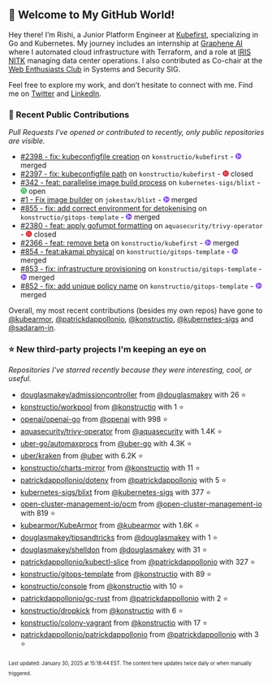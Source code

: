 <!-- DO NOT EDIT THIS FILE DIRECTLY! This file was automatically generated from the tool in this repo. -->

## 🌟 Welcome to My GitHub World!

Hey there! I’m Rishi, a Junior Platform Engineer at [Kubefirst](https://kubefirst.io/), specializing in Go and Kubernetes. My journey includes an internship at [Graphene AI](https://grapheneai.com/) where I automated cloud infrastructure with Terraform, and a role at [IRIS NITK](https://iris.nitk.ac.in/hrms/) managing data center operations. I also contributed as Co-chair at the [Web Enthusiasts Club](https://webclub.nitk.ac.in/) in Systems and Security SIG.

Feel free to explore my work, and don’t hesitate to connect with me. Find me on [Twitter](https://x.com/RishixMonk) and [LinkedIn](https://www.linkedin.com/in/mrrishi373/).
### 🚀 Recent Public Contributions

*Pull Requests I've opened or contributed to recently, only public repositories are visible.*


* [#2398 - fix: kubeconfigfile creation](https://github.com/konstructio/kubefirst/pull/2398) on `konstructio/kubefirst` - <img src="images/github-merged.png" width="12px" height="12px"> merged
* [#2397 - fix: kubeconfigfile path](https://github.com/konstructio/kubefirst/pull/2397) on `konstructio/kubefirst` - <img src="images/github-closed.png" width="12px" height="12px"> closed
* [#342 - feat: parallelise image build process](https://github.com/kubernetes-sigs/blixt/pull/342) on `kubernetes-sigs/blixt` - <img src="images/github-open.png" width="12px" height="12px"> open
* [#1 - Fix image builder](https://github.com/jokestax/blixt/pull/1) on `jokestax/blixt` - <img src="images/github-merged.png" width="12px" height="12px"> merged
* [#855 - fix: add correct environment for detokenising](https://github.com/konstructio/gitops-template/pull/855) on `konstructio/gitops-template` - <img src="images/github-merged.png" width="12px" height="12px"> merged
* [#2380 - feat: apply gofumpt formatting](https://github.com/aquasecurity/trivy-operator/pull/2380) on `aquasecurity/trivy-operator` - <img src="images/github-closed.png" width="12px" height="12px"> closed
* [#2366 - feat: remove beta](https://github.com/konstructio/kubefirst/pull/2366) on `konstructio/kubefirst` - <img src="images/github-merged.png" width="12px" height="12px"> merged
* [#854 - feat:akamai physical](https://github.com/konstructio/gitops-template/pull/854) on `konstructio/gitops-template` - <img src="images/github-merged.png" width="12px" height="12px"> merged
* [#853 - fix: infrastructure provisioning](https://github.com/konstructio/gitops-template/pull/853) on `konstructio/gitops-template` - <img src="images/github-merged.png" width="12px" height="12px"> merged
* [#852 - fix: add unique policy name](https://github.com/konstructio/gitops-template/pull/852) on `konstructio/gitops-template` - <img src="images/github-merged.png" width="12px" height="12px"> merged

Overall, my most recent contributions (besides my own repos) have gone to 
[@kubearmor](https://github.com/kubearmor),
[@patrickdappollonio](https://github.com/patrickdappollonio),
[@konstructio](https://github.com/konstructio),
[@kubernetes-sigs](https://github.com/kubernetes-sigs)
and [@sadaram-in](https://github.com/sadaram-in).
### ⭐ New third-party projects I'm keeping an eye on

*Repositories I've starred recently because they were interesting, cool, or useful.*


* [douglasmakey/admissioncontroller](https://github.com/douglasmakey/admissioncontroller) from [@douglasmakey](https://github.com/douglasmakey) with 26 ⭐️
* [konstructio/workpool](https://github.com/konstructio/workpool) from [@konstructio](https://github.com/konstructio) with 1 ⭐️
* [openai/openai-go](https://github.com/openai/openai-go) from [@openai](https://github.com/openai) with 998 ⭐️
* [aquasecurity/trivy-operator](https://github.com/aquasecurity/trivy-operator) from [@aquasecurity](https://github.com/aquasecurity) with 1.4K ⭐️
* [uber-go/automaxprocs](https://github.com/uber-go/automaxprocs) from [@uber-go](https://github.com/uber-go) with 4.3K ⭐️
* [uber/kraken](https://github.com/uber/kraken) from [@uber](https://github.com/uber) with 6.2K ⭐️
* [konstructio/charts-mirror](https://github.com/konstructio/charts-mirror) from [@konstructio](https://github.com/konstructio) with 11 ⭐️
* [patrickdappollonio/dotenv](https://github.com/patrickdappollonio/dotenv) from [@patrickdappollonio](https://github.com/patrickdappollonio) with 5 ⭐️
* [kubernetes-sigs/blixt](https://github.com/kubernetes-sigs/blixt) from [@kubernetes-sigs](https://github.com/kubernetes-sigs) with 377 ⭐️
* [open-cluster-management-io/ocm](https://github.com/open-cluster-management-io/ocm) from [@open-cluster-management-io](https://github.com/open-cluster-management-io) with 819 ⭐️
* [kubearmor/KubeArmor](https://github.com/kubearmor/KubeArmor) from [@kubearmor](https://github.com/kubearmor) with 1.6K ⭐️
* [douglasmakey/tipsandtricks](https://github.com/douglasmakey/tipsandtricks) from [@douglasmakey](https://github.com/douglasmakey) with 1 ⭐️
* [douglasmakey/shelldon](https://github.com/douglasmakey/shelldon) from [@douglasmakey](https://github.com/douglasmakey) with 31 ⭐️
* [patrickdappollonio/kubectl-slice](https://github.com/patrickdappollonio/kubectl-slice) from [@patrickdappollonio](https://github.com/patrickdappollonio) with 327 ⭐️
* [konstructio/gitops-template](https://github.com/konstructio/gitops-template) from [@konstructio](https://github.com/konstructio) with 89 ⭐️
* [konstructio/console](https://github.com/konstructio/console) from [@konstructio](https://github.com/konstructio) with 10 ⭐️
* [patrickdappollonio/gc-rust](https://github.com/patrickdappollonio/gc-rust) from [@patrickdappollonio](https://github.com/patrickdappollonio) with 2 ⭐️
* [konstructio/dropkick](https://github.com/konstructio/dropkick) from [@konstructio](https://github.com/konstructio) with 6 ⭐️
* [konstructio/colony-vagrant](https://github.com/konstructio/colony-vagrant) from [@konstructio](https://github.com/konstructio) with 17 ⭐️
* [patrickdappollonio/patrickdappollonio](https://github.com/patrickdappollonio/patrickdappollonio) from [@patrickdappollonio](https://github.com/patrickdappollonio) with 3 ⭐️

<sup><sub>Last updated: January 30, 2025 at 15:18:44 EST. The content here updates twice daily or when manually triggered.</sup></sub>
